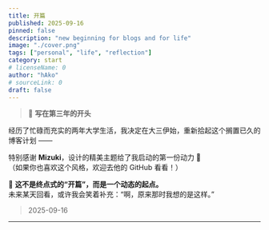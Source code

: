 ```yaml
---
title: 开篇
published: 2025-09-16
pinned: false
description: "new beginning for blogs and for life"
image: "./cover.png"
tags: ["personal", "life", "reflection"]
category: start
# licenseName: 0
author: "hAko"
# sourceLink: 0
draft: false
---
```


> 🎯 **写在第三年的开头**

经历了忙碌而充实的两年大学生活，我决定在大三伊始，重新拾起这个搁置已久的博客计划 ——  

特别感谢 **Mizuki**，设计的精美主题给了我启动的第一份动力 💫  
（如果你也喜欢这个风格，欢迎去他的 GitHub 看看！）

📌 **这不是终点式的“开篇”，而是一个动态的起点。**  
未来某天回看，或许我会笑着补充：“啊，原来那时我想的是这样。”  

> 2025-09-16

---
